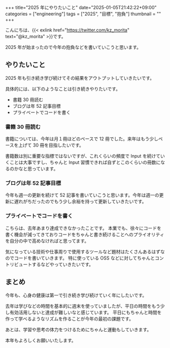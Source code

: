 +++
title="2025 年にやりたいこと"
date="2025-01-05T21:42:22+09:00"
categories = ["engineering"]
tags = ["2025", "目標", "抱負"]
thumbnail = ""
+++

こんにちは、{{< exlink href="https://twitter.com/kz_morita" text="@kz_morita" >}}です。

2025 年が始まったので今年の抱負などを書いていこうと思います。

## やりたいこと

2025 年も引き続き学び続けてその結果をアウトプットしていきたいです。

具体的には、以下のようなことは引き続きやりたいです。

- 書籍 30 冊読む
- ブログは年 52 記事目標
- プライベートでコードを書く

### 書籍 30 冊読む

書籍については、今年は月１冊ほどのペースで 12 冊でした。来年はもう少しペースを上げて 30 冊を目指したいです。

書籍数は別に重要な指標ではないですが、これくらいの頻度で Input を続けていくことは大事ですし、ちゃんと Input 習慣できれば自ずとこのくらいの冊数になるのかなと思っています。


### ブログは年 52 記事目標

今年も週一の更新を続けて 52 記事を書いていこうと思います。今年は週一の更新に遅れがちだったのでもう少し余裕を持って更新していきたいです。

### プライベートでコードを書く

こちらは、去年あまり達成できなかったことです。
本業でも、徐々にコードを書く機会が減ってきておりコードをちゃんと書き続けることへのプライオリティを自分の中で高めなければと思ってます。

気になっている技術や仕事周りで使用するツールなど題材はたくさんあるはずなのでコードを書いていきます。
特に使っている OSS などに対してちゃんとコントリビュートするなどやっていきたいです。

## まとめ

今年も、心身の健康は第一で引き続き学び続けていく年にしたいです。

去年は学びなどの時間を基本的に週末を使っていましたが、平日の時間をもう少し有効活用しないと達成が難しいなと感じています。
平日にもちゃんと時間を作って学べるようなリズムを作ることが今年の最初の課題です。

あとは、学習や思考の体力をつけるためにちゃんと運動もしていきます。

本年もよろしくお願いいたします。

